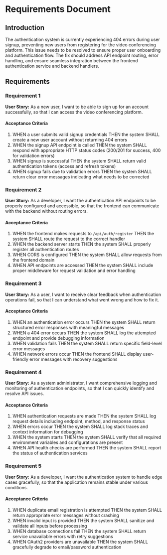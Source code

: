 # Requirements Document

## Introduction

The authentication system is currently experiencing 404 errors during user signup, preventing new users from registering for the video conferencing platform. This issue needs to be resolved to ensure proper user onboarding and authentication flow. The fix should address API endpoint routing, error handling, and ensure seamless integration between the frontend authentication service and backend handlers.

## Requirements

### Requirement 1

**User Story:** As a new user, I want to be able to sign up for an account successfully, so that I can access the video conferencing platform.

#### Acceptance Criteria

1. WHEN a user submits valid signup credentials THEN the system SHALL create a new user account without returning 404 errors
2. WHEN the signup API endpoint is called THEN the system SHALL respond with appropriate HTTP status codes (200/201 for success, 400 for validation errors)
3. WHEN signup is successful THEN the system SHALL return valid authentication tokens (access and refresh tokens)
4. WHEN signup fails due to validation errors THEN the system SHALL return clear error messages indicating what needs to be corrected

### Requirement 2

**User Story:** As a developer, I want the authentication API endpoints to be properly configured and accessible, so that the frontend can communicate with the backend without routing errors.

#### Acceptance Criteria

1. WHEN the frontend makes requests to `/api/auth/register` THEN the system SHALL route the request to the correct handler
2. WHEN the backend server starts THEN the system SHALL properly register all authentication routes
3. WHEN CORS is configured THEN the system SHALL allow requests from the frontend domain
4. WHEN API endpoints are accessed THEN the system SHALL include proper middleware for request validation and error handling

### Requirement 3

**User Story:** As a user, I want to receive clear feedback when authentication operations fail, so that I can understand what went wrong and how to fix it.

#### Acceptance Criteria

1. WHEN an authentication error occurs THEN the system SHALL return structured error responses with meaningful messages
2. WHEN a 404 error occurs THEN the system SHALL log the attempted endpoint and provide debugging information
3. WHEN validation fails THEN the system SHALL return specific field-level error messages
4. WHEN network errors occur THEN the frontend SHALL display user-friendly error messages with recovery suggestions

### Requirement 4

**User Story:** As a system administrator, I want comprehensive logging and monitoring of authentication endpoints, so that I can quickly identify and resolve API issues.

#### Acceptance Criteria

1. WHEN authentication requests are made THEN the system SHALL log request details including endpoint, method, and response status
2. WHEN errors occur THEN the system SHALL log stack traces and context information for debugging
3. WHEN the system starts THEN the system SHALL verify that all required environment variables and configurations are present
4. WHEN API health checks are performed THEN the system SHALL report the status of authentication services

### Requirement 5

**User Story:** As a developer, I want the authentication system to handle edge cases gracefully, so that the application remains stable under various conditions.

#### Acceptance Criteria

1. WHEN duplicate email registration is attempted THEN the system SHALL return appropriate error messages without crashing
2. WHEN invalid input is provided THEN the system SHALL sanitize and validate all inputs before processing
3. WHEN database connections fail THEN the system SHALL return service unavailable errors with retry suggestions
4. WHEN OAuth2 providers are unavailable THEN the system SHALL gracefully degrade to email/password authentication